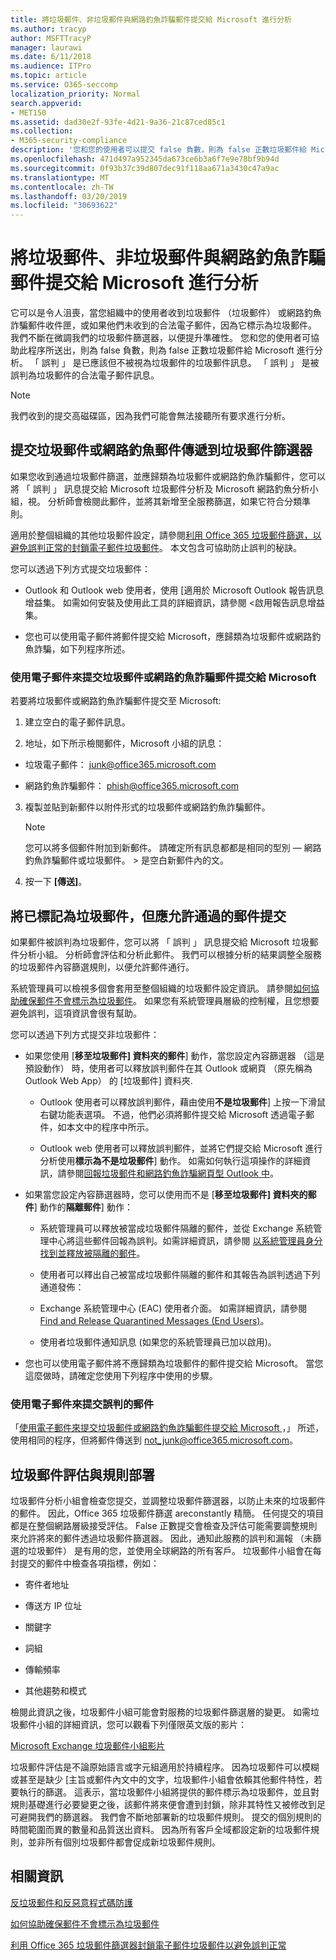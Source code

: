 ```yaml
---
title: 將垃圾郵件、非垃圾郵件與網路釣魚詐騙郵件提交給 Microsoft 進行分析
ms.author: tracyp
author: MSFTTracyP
manager: laurawi
ms.date: 6/11/2018
ms.audience: ITPro
ms.topic: article
ms.service: O365-seccomp
localization_priority: Normal
search.appverid:
- MET150
ms.assetid: dad30e2f-93fe-4d21-9a36-21c87ced85c1
ms.collection:
- M365-security-compliance
description: '您和您的使用者可以提交 false 負數，則為 false 正數垃圾郵件給 Microsoft 進行分析。 '
ms.openlocfilehash: 471d497a952345da673ce6b3a6f7e9e78bf9b94d
ms.sourcegitcommit: 0f93b37c39d807dec91f118aa671a3430c47a9ac
ms.translationtype: MT
ms.contentlocale: zh-TW
ms.lasthandoff: 03/20/2019
ms.locfileid: "30693622"
---
```

# <a name="submit-spam-non-spam-and-phishing-scam-messages-to-microsoft-for-analysis"></a>將垃圾郵件、非垃圾郵件與網路釣魚詐騙郵件提交給 Microsoft 進行分析

它可以是令人沮喪，當您組織中的使用者收到垃圾郵件 （垃圾郵件） 或網路釣魚詐騙郵件收件匣，或如果他們未收到的合法電子郵件，因為它標示為垃圾郵件。 我們不斷在微調我們的垃圾郵件篩選器，以便提升準確性。 您和您的使用者可協助此程序所送出，則為 false 負數，則為 false 正數垃圾郵件給 Microsoft 進行分析。 「 誤判 」 是已應該但不被視為垃圾郵件的垃圾郵件訊息。 「 誤判 」 是被誤判為垃圾郵件的合法電子郵件訊息。 
  
> [!NOTE]
> 我們收到的提交高磁碟區，因為我們可能會無法接聽所有要求進行分析。 
  
## <a name="submit-junk-or-phishing-messages-that-passed-through-the-spam-filters"></a>提交垃圾郵件或網路釣魚郵件傳遞到垃圾郵件篩選器
<a name="sectionSection0"> </a>

如果您收到通過垃圾郵件篩選，並應歸類為垃圾郵件或網路釣魚詐騙郵件，您可以將 「 誤判 」 訊息提交給 Microsoft 垃圾郵件分析及 Microsoft 網路釣魚分析小組，視。 分析師會檢閱此郵件，並將其新增至全服務篩選，如果它符合分類準則。 
  
適用於整個組織的其他垃圾郵件設定，請參閱[利用 Office 365 垃圾郵件篩選，以避免誤判正常的封鎖電子郵件垃圾郵件](https://go.microsoft.com/fwlink/p/?LinkId=534225)。 本文包含可協助防止誤判的秘訣。
  
您可以透過下列方式提交垃圾郵件：
  
- Outlook 和 Outlook web 使用者，使用 [適用於 Microsoft Outlook 報告訊息增益集。 如需如何安裝及使用此工具的詳細資訊，請參閱 <<c0>啟用報告訊息增益集。 
        
- 您也可以使用電子郵件將郵件提交給 Microsoft，應歸類為垃圾郵件或網路釣魚詐騙，如下列程序所述。
    
### <a name="use-email-to-submit-junk-spam-or-phishing-scam-messages-to-microsoft"></a>使用電子郵件來提交垃圾郵件或網路釣魚詐騙郵件提交給 Microsoft
<a name="Useemailtosubmitjunkspamorphishingscammessages"> </a>

若要將垃圾郵件或網路釣魚詐騙郵件提交至 Microsoft:
  
1. 建立空白的電子郵件訊息。
    
2. 地址，如下所示檢閱郵件，Microsoft 小組的訊息： 
    
  - 垃圾電子郵件： junk@office365.microsoft.com
    
  - 網路釣魚詐騙郵件： phish@office365.microsoft.com
    
3. 複製並貼到新郵件以附件形式的垃圾郵件或網路釣魚詐騙郵件。 
    
    > [!NOTE]
    > 您可以將多個郵件附加到新郵件。 請確定所有訊息都都是相同的型別 — 網路釣魚詐騙郵件或垃圾郵件。 > 是空白新郵件內的文。 
  
4. 按一下 **[傳送]**。
    
## <a name="submit-messages-that-were-tagged-as-junk-but-should-have-been-allowed-through"></a>將已標記為垃圾郵件，但應允許通過的郵件提交
<a name="sectionSection1"> </a>

如果郵件被誤判為垃圾郵件，您可以將 「 誤判 」 訊息提交給 Microsoft 垃圾郵件分析小組。 分析師會評估和分析此郵件。 我們可以根據分析的結果調整全服務的垃圾郵件內容篩選規則，以便允許郵件通行。
  
系統管理員可以檢視多個會套用至整個組織的垃圾郵件設定資訊。 請參閱[如何協助確保郵件不會標示為垃圾郵件](https://go.microsoft.com/fwlink/p/?LinkId=534224)。 如果您有系統管理員層級的控制權，且您想要避免誤判，這項資訊會很有幫助。
  
您可以透過下列方式提交非垃圾郵件：
  
- 如果您使用 [**移至垃圾郵件] 資料夾的郵件**] 動作，當您設定內容篩選器 （這是預設動作） 時，使用者可以釋放誤判郵件在其 Outlook 或網頁 （原先稱為 Outlook Web App） 的 [垃圾郵件] 資料夾. 
    
  - Outlook 使用者可以釋放誤判郵件，藉由使用**不是垃圾郵件**] 上按一下滑鼠右鍵功能表選項。 不過，他們必須將郵件提交給 Microsoft 透過電子郵件，如本文中的程序中所示。 
    
  - Outlook web 使用者可以釋放誤判郵件，並將它們提交給 Microsoft 進行分析使用**標示為不是垃圾郵件**] 動作。 如需如何執行這項操作的詳細資訊，請參閱[回報垃圾郵件和網路釣魚詐騙網頁型 Outlook 中](report-junk-email-and-phishing-scams-in-outlook-on-the-web-eop.md)。
    
- 如果當您設定內容篩選器時，您可以使用而不是 [**移至垃圾郵件] 資料夾的郵件**] 動作的**隔離郵件**] 動作： 
    
  - 系統管理員可以釋放被當成垃圾郵件隔離的郵件，並從 Exchange 系統管理中心將這些郵件回報為誤判。如需詳細資訊，請參閱 [以系統管理員身分找到並釋放被隔離的郵件](find-and-release-quarantined-messages-as-an-administrator.md)。
    
  - 使用者可以釋出自己被當成垃圾郵件隔離的郵件和其報告為誤判透過下列通道發佈： 
    
  - Exchange 系統管理中心 (EAC) 使用者介面。 如需詳細資訊，請參閱 [Find and Release Quarantined Messages (End Users)](http://technet.microsoft.com/library/e439b560-827a-4807-abd3-6b861c1ff786.aspx)。
    
  - 使用者垃圾郵件通知訊息 (如果您的系統管理員已加以啟用)。 
    
- 您也可以使用電子郵件將不應歸類為垃圾郵件的郵件提交給 Microsoft。 當您這麼做時，請確定您使用下列程序中使用的步驟。
    
### <a name="use-email-to-submit-false-positive-messages"></a>使用電子郵件來提交誤判的郵件

「[使用電子郵件來提交垃圾郵件或網路釣魚詐騙郵件提交給 Microsoft ](submit-spam-non-spam-and-phishing-scam-messages-to-microsoft-for-analysis.md#Useemailtosubmitjunkspamorphishingscammessages)，」 所述，使用相同的程序，但將郵件傳送到 not_junk@office365.microsoft.com。
  
## <a name="spam-evaluation-and-rules-deployment"></a>垃圾郵件評估與規則部署
<a name="sectionSection2"> </a>

垃圾郵件分析小組會檢查您提交，並調整垃圾郵件篩選器，以防止未來的垃圾郵件的郵件。 因此，Office 365 垃圾郵件篩選 areconstantly 精簡。 任何提交的項目都是在整個網路層級接受評估。 False 正數提交會檢查及評估可能需要調整規則來允許將來的郵件透過垃圾郵件篩選器。 因此，通知此服務的誤判和漏報 （未篩選的垃圾郵件） 是有用的您，並使用全球網路的所有客戶。 垃圾郵件小組會在每封提交的郵件中檢查各項指標，例如：
  
- 寄件者地址
    
- 傳送方 IP 位址
    
- 關鍵字
    
- 詞組
    
- 傳輸頻率
    
- 其他趨勢和模式
    
檢閱此資訊之後，垃圾郵件小組可能會對服務的垃圾郵件篩選層的變更。 如需垃圾郵件小組的詳細資訊，您可以觀看下列僅限英文版的影片：
  
[Microsoft Exchange 垃圾郵件小組影片](https://youtu.be/-TpX_-GMC7o?hd=1)
  
垃圾郵件評估是不論原始語言或字元組適用於持續程序。 因為垃圾郵件可以模糊或甚至是缺少 [主旨或郵件內文中的文字，垃圾郵件小組會依賴其他郵件特性，若要執行的篩選。 這表示，當垃圾郵件小組將提供的郵件標示為垃圾郵件，並且對規則基礎進行必要變更之後，該郵件將來便會遭到封鎖，除非其特性又被修改到足可避開我們的篩選器。 我們會不斷地部署新的垃圾郵件規則。 提交的個別規則的時間範圍而異的數量和品質送出資料。 因為所有客戶全域都設定新的垃圾郵件規則，並非所有個別垃圾郵件都會促成新垃圾郵件規則。
   
## <a name="for-more-information"></a>相關資訊
<a name="sectionSection4"> </a>

[反垃圾郵件和反惡意程式碼防護](http://technet.microsoft.com/library/93c6c227-7442-4293-b64d-ec8f15c928db.aspx)
  
[如何協助確保郵件不會標示為垃圾郵件](https://go.microsoft.com/fwlink/p/?LinkId=534224)
  
[利用 Office 365 垃圾郵件篩選器封鎖電子郵件垃圾郵件以避免誤判正常](https://go.microsoft.com/fwlink/p/?LinkId=534225)
  

